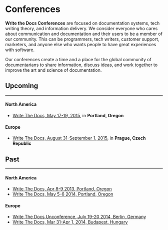 # Conferences

**Write the Docs Conferences** are focused on documentation systems,
tech writing theory, and information delivery. We consider everyone
who cares about communication and documentation and their users to be a
member of our community. This can be programmers, tech writers, customer
support, marketers, and anyone else who wants people to have great
experiences with software.

Our conferences create a time and a place for the global community of
documentarians to share information, discuss ideas, and work together to
improve the art and science of documentation.

## Upcoming

* * * * *

#### North America

- [Write The Docs, May 17-19, 2015](na/2015.md), in **Portland, Oregon**

#### Europe

- [Write The Docs, August 31-September 1, 2015](eu/2015.md), in **Prague, Czech Republic**

## Past

* * * * *

#### North America

- [Write The Docs, Apr 8-9 2013, Portland, Oregon](http://conf.writethedocs.org/na/2013/)
- [Write The Docs, May 5-6 2014, Portland, Oregon](http://conf.writethedocs.org/na/2014/)

#### Europe

- [Write The Docs Unconference, July 19-20 2014, Berlin, Germany](http://conf.writethedocs.org/eu/2014/unconf-berlin.html)
- [Write The Docs, Mar 31-Apr 1, 2014, Budapest, Hungary](http://conf.writethedocs.org/eu/2014/)

